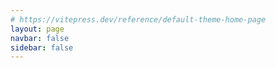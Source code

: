 ```yaml
---
# https://vitepress.dev/reference/default-theme-home-page
layout: page
navbar: false
sidebar: false
---
```

<Home/>